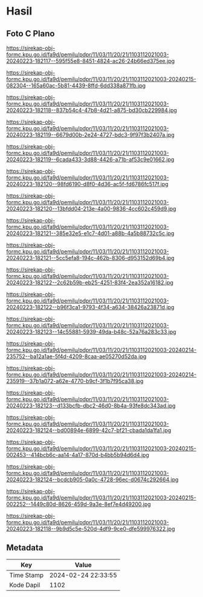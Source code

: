 # Hasil

## Foto C Plano

https://sirekap-obj-formc.kpu.go.id/fa9d/pemilu/pdpr/11/03/11/20/21/1103112021003-20240223-182117--595f55e8-8451-4824-ac26-24b66ed375ee.jpg

https://sirekap-obj-formc.kpu.go.id/fa9d/pemilu/pdpr/11/03/11/20/21/1103112021003-20240215-082304--165a60ac-5b81-4439-8ffd-6dd338a871fb.jpg

https://sirekap-obj-formc.kpu.go.id/fa9d/pemilu/pdpr/11/03/11/20/21/1103112021003-20240223-182118--837b54c4-47b8-4d21-a875-bd30cb229984.jpg

https://sirekap-obj-formc.kpu.go.id/fa9d/pemilu/pdpr/11/03/11/20/21/1103112021003-20240223-182119--6679d00b-2e24-4727-bdc3-9f97f3b2407a.jpg

https://sirekap-obj-formc.kpu.go.id/fa9d/pemilu/pdpr/11/03/11/20/21/1103112021003-20240223-182119--6cada433-3d88-4426-a71b-af53c9e01662.jpg

https://sirekap-obj-formc.kpu.go.id/fa9d/pemilu/pdpr/11/03/11/20/21/1103112021003-20240223-182120--98fd6190-d8f0-4d36-ac5f-fd6786fc517f.jpg

https://sirekap-obj-formc.kpu.go.id/fa9d/pemilu/pdpr/11/03/11/20/21/1103112021003-20240223-182120--13bfdd04-213e-4a00-9836-4cc602c459d9.jpg

https://sirekap-obj-formc.kpu.go.id/fa9d/pemilu/pdpr/11/03/11/20/21/1103112021003-20240223-182121--385e32e5-e1c7-4d01-a88b-4a5b88732c5c.jpg

https://sirekap-obj-formc.kpu.go.id/fa9d/pemilu/pdpr/11/03/11/20/21/1103112021003-20240223-182121--5cc5efa8-194c-462b-8306-d953152d69b4.jpg

https://sirekap-obj-formc.kpu.go.id/fa9d/pemilu/pdpr/11/03/11/20/21/1103112021003-20240223-182122--2c62b59b-eb25-4251-83f4-2ea352a16182.jpg

https://sirekap-obj-formc.kpu.go.id/fa9d/pemilu/pdpr/11/03/11/20/21/1103112021003-20240223-182122--b96f3ca1-9793-4f34-a634-38426a23871d.jpg

https://sirekap-obj-formc.kpu.go.id/fa9d/pemilu/pdpr/11/03/11/20/21/1103112021003-20240223-182123--14c55881-5939-49da-b48c-52a76a283c33.jpg

https://sirekap-obj-formc.kpu.go.id/fa9d/pemilu/pdpr/11/03/11/20/21/1103112021003-20240214-235752--ba12a1ae-5f4d-4209-8caa-ae05270d52da.jpg

https://sirekap-obj-formc.kpu.go.id/fa9d/pemilu/pdpr/11/03/11/20/21/1103112021003-20240214-235919--37b1a072-a62e-4770-b9cf-3f1b7f95ca38.jpg

https://sirekap-obj-formc.kpu.go.id/fa9d/pemilu/pdpr/11/03/11/20/21/1103112021003-20240223-182123--d133bcfb-dbc2-46d0-8b4a-93fe8dc343ad.jpg

https://sirekap-obj-formc.kpu.go.id/fa9d/pemilu/pdpr/11/03/11/20/21/1103112021003-20240223-182124--bd00894e-6899-42c7-bf21-cbada1da1fa1.jpg

https://sirekap-obj-formc.kpu.go.id/fa9d/pemilu/pdpr/11/03/11/20/21/1103112021003-20240215-002453--414bcb6c-aa14-4a17-870d-b4bb5b94d6d4.jpg

https://sirekap-obj-formc.kpu.go.id/fa9d/pemilu/pdpr/11/03/11/20/21/1103112021003-20240223-182124--bcdcb905-0a0c-4728-96ec-d0674c292664.jpg

https://sirekap-obj-formc.kpu.go.id/fa9d/pemilu/pdpr/11/03/11/20/21/1103112021003-20240215-002252--1449c80d-8626-459d-9a3e-8ef7e4d49200.jpg

https://sirekap-obj-formc.kpu.go.id/fa9d/pemilu/pdpr/11/03/11/20/21/1103112021003-20240223-182118--9b9d5c5e-520d-4df9-9ce0-dfe599976322.jpg


## Metadata

| Key        | Value               |
| ---------- | ------------------- |
| Time Stamp | 2024-02-24 22:33:55 |
| Kode Dapil | 1102                |




